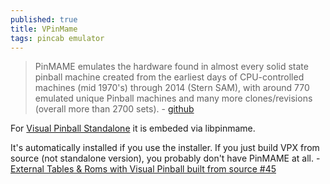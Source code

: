 ```yaml
---
published: true
title: VPinMame
tags: pincab emulator
---
```

> PinMAME emulates the hardware found in almost every solid state pinball machine created from the earliest days of CPU-controlled machines (mid 1970's) through 2014 (Stern SAM), with around 770 emulated unique Pinball machines and many more clones/revisions (overall more than 2700 sets). - [github](https://github.com/vpinball/pinmame)

For [Visual Pinball Standalone](https://github.com/vpinball/vpinball/blob/standalone/standalone/README.md) it is embeded via libpinmame.

It's automatically installed if you use the installer. If you just build VPX from source (not standalone version), you probably don't have PinMAME at all. - [ External Tables & Roms with Visual Pinball built from source #45 ](https://github.com/vpinball/vpinball/issues/45#issuecomment-1066202713)
